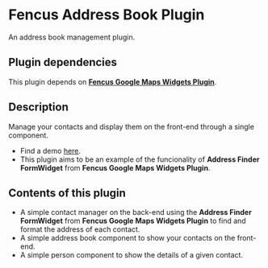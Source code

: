 # Fencus Address Book Plugin

An address book management plugin.

## Plugin dependencies

This plugin depends on [**Fencus Google Maps Widgets Plugin**](https://octobercms.com/plugin/fencus-googlemapswidgets).

## Description

Manage your contacts and display them on the front-end through a single component.

* Find a demo [here](http://www.flinger.com.ar/demos/googlemaps/).
* This plugin aims to be an example of the funcionality of **Address Finder FormWidget** from **Fencus Google Maps Widgets Plugin**.

## Contents of this plugin

* A simple contact manager on the back-end using the **Address Finder FormWidget** from **Fencus Google Maps Widgets Plugin** to find and format the address of each contact.
* A simple address book component to show your contacts on the front-end.
* A simple person component to show the details of a given contact.
